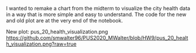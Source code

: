 I wanted to remake a chart from the midterm to visualize the city health data in a way that is more simple and easy to understand. The code for the new and old plot are at the very end of the notebook.

New plot:
pus_20_health_visualization.png
https://github.com/smwalter96/PUS2020_MWalter/blob/HW9/pus_20_health_visualization.png?raw=true
